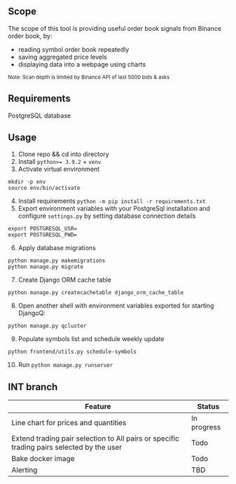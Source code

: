 ## Scope
The scope of this tool is providing useful order book signals from Binance order book, by:
- reading symbol order book repeatedly
- saving aggregated price levels
- displaying data into a webpage using charts

<sub>Note: Scan depth is limited by Binance API of last 5000 bids & asks</sub>

## Requirements
PostgreSQL database


## Usage
1. Clone repo && cd into directory
2. Install `python>= 3.9.2` + `venv`
3. Activate virtual environment
```
mkdir -p env
source env/bin/activate
```
4. Install requirements `python -m pip install -r requirements.txt`
5. Export environment variables with your PostgreSql installation and configure `settings.py` by setting database connection details
```
export POSTGRESQL_USR=
export POSTGRESQL_PWD=
```
6. Apply database migrations
```
python manage.py makemigrations
python manage.py migrate
```
7. Create Django ORM cache table
```
python manage.py createcachetable django_orm_cache_table
```
8. Open another shell with environment variables exported for starting DjangoQ:
```
python manage.py qcluster
```
9. Populate symbols list and schedule weekly update
```
python frontend/utils.py schedule-symbols
```
10. Run `python manage.py runserver`


## INT branch
| Feature      | Status |
| ----------- | ----------- |
| Line chart for prices and quantities      | In progress       |
| Extend trading pair selection to All pairs or specific trading pairs selected by the user   | Todo        |
| Bake docker image       | Todo       |
| Alerting     | TBD       |
